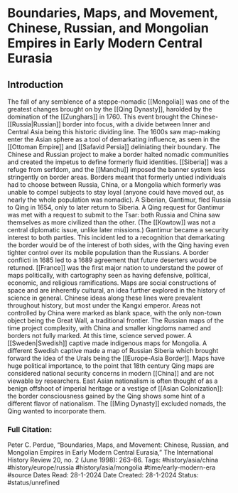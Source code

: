 # Boundaries, Maps, and Movement, Chinese, Russian, and Mongolian Empires in Early Modern Central Eurasia

## Introduction
The fall of any semblence of a steppe-nomadic [[Mongolia]] was one of the greatest changes brought on by the [[Qing Dynasty]], harolded by the domination of the [[Zunghars]] in 1760. This event brought the Chinese-[[Russia|Russian]] border into focus, with a divide between Inner and Central Asia being this historic dividing line. The 1600s saw map-making enter the Asian sphere as a tool of demarkating influence, as seen in the [[Ottoman Empire]] and [[Safavid Persia]] deliniating their boundary. The Chinese and Russian project to make a border halted nomadic communities and created the impetus to define formerly fluid identities.
[[Siberia]] was a refuge from serfdom, and the [[Manchu]] imposed the banner system less stringently on border areas. Borders meant that formerly untied individuals had to choose between Russia, China, or a Mongolia which formerly was unable to compel subjects to stay loyal (anyone could have moved out, as nearly the whole population was nomadic). A Siberian, Gantimur, fled Russia to Qing in 1654, only to later return to Siberia. A Qing request for Gantimur was met with a request to submit to the Tsar: both Russia and China saw themselves as more civilized than the other. (The [[Kowtow]] was not a central diplomatic issue, unlike later missions.) Gantimur became a security interest to both parties. This incident led to a recognition that demarkating the border would be of the interest of both sides, with the Qing having even tighter control over its mobile population than the Russians. A border conflicti in 1685 led to a 1689 agreement that future deserters would be returned.
[[France]] was the first major nation to understand the power of maps politically, with cartography seen as having defensive, political, economic, and religious ramifications. Maps are social constructions of space and are inherently cultural, an idea further explored in the history of science in general. Chinese ideas along these lines were prevalent throughout history, but most under the Kangxi emperor. Areas not controlled by China were marked as blank space, with the only non-town object being the Great Wall, a traditional frontier. The Russian maps of the time project complexity, with China and smaller kingdoms named and borders not fully marked. At this time, science served power. A [[Sweden|Swedish]] captive made indigenous maps for Mongolia. A different Swedish captive made a map of Russian Siberia which brought forward the idea of the Urals being the [[Europe-Asia Border]].
Maps have huge political importance, to the point that 18th century Qing maps are considered national security concerns in modern [[China]] and are not viewable by researchers. East Asian nationalism is often thought of as a benign offshoot of imperial heritage or a vestige of [[Asian Colonization]]: the border consciousness gained by the Qing shows some hint of a different flavor of nationalism. The [[Ming Dynasty]] excluded nomads, the Qing wanted to incorporate them.

### Full Citation:
Peter C. Perdue, “Boundaries, Maps, and Movement: Chinese, Russian, and Mongolian Empires in Early Modern Central Eurasia,” The International History Review 20, no. 2 (June 1998): 263–86.
Tags: #history/asia/china #history/europe/russia #history/asia/mongolia #time/early-modern-era #source
Dates Read: 28-1-2024
Date Created: 28-1-2024
Status: #status/unrefined 